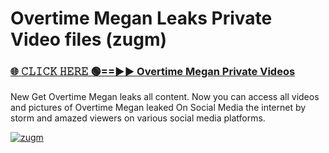 # Overtime Megan Leaks Private Video files (zugm)

<h3><a href="https://mediafirerr.pages.dev?q=Overtime+Megan&ref=R42" rel="nofollow">🌐 𝙲𝙻𝙸𝙲𝙺 𝙷𝙴𝚁𝙴 🟢==►► Overtime Megan Private Videos</a></h3>

New Get Overtime Megan leaks all content. Now you can access all videos and pictures of Overtime Megan leaked On Social Media the internet by storm and amazed viewers on various social media platforms.

[![zugm](https://github.com/user-attachments/assets/26341bd8-4b91-4a20-822e-3fd5d525dd40)](https://mediafirerr.pages.dev?q=Overtime+Megan&ref=R42)

